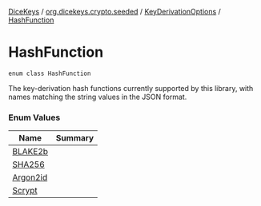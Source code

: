 [DiceKeys](../../../index.md) / [org.dicekeys.crypto.seeded](../../index.md) / [KeyDerivationOptions](../index.md) / [HashFunction](./index.md)

# HashFunction

`enum class HashFunction`

The key-derivation hash functions currently supported by this library,
with names matching the string values in the JSON format.

### Enum Values

| Name | Summary |
|---|---|
| [BLAKE2b](-b-l-a-k-e2b.md) |  |
| [SHA256](-s-h-a256.md) |  |
| [Argon2id](-argon2id.md) |  |
| [Scrypt](-scrypt.md) |  |
